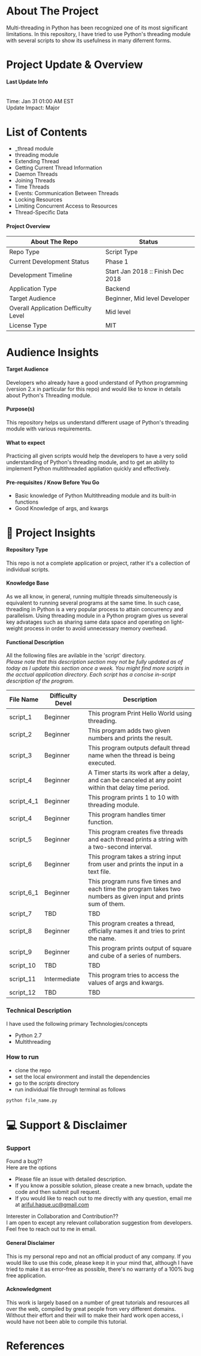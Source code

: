 
About The Project
=================
Multi-threading in Python has been recognized one of its most significant limitations. In this repository, I have tried to use Python's threading module with several scripts to show its usefulness in many diferrent forms. 

Project Update & Overview
====
#### Last Update Info 
<br />Time: Jan 31 01:00 AM EST
<br />Update Impact: Major



List of Contents
============
  - _thread module 
  - threading module
  - Extending Thread 
  - Getting Current Thread Information
  - Daemon Threads 
  - Joining Threads
  - Time Threads
  - Events: Communication Between Threads
  - Locking Resources
  - Limiting Concurrent Access to Resources
  - Thread-Specific Data





#### Project Overview
| About The Repo | Status |
| --- | --- |
| Repo Type | Script Type |
| Current Development Status | Phase 1 |
| Development Timeline | Start Jan 2018 :: Finish Dec 2018 |
| Application Type | Backend |
| Target Audience | Beginner, Mid level Developer |
| Overall Application Defficulty Level | Mid level |
| License Type | MIT |


Audience Insights 
====
#### Target Audience
Developers who already have a good understand of Python programming (version 2.x in particular for this repo) and would like to know in details about Python's Threading module. 

#### Purpose(s)
This repository helps us understand different usage of Python's threading module with various requirements. 

#### What to expect
Practicing all given scripts would help the developers to have a very solid understanding of Python's threading module, and to get an ability to implement Python multithreaded appliation quickly and effectively. 


#### Pre-requisites / Know Before You Go
  - Basic knowledge of Python Multithreading module and its built-in functions
  - Good Knowledge of args, and kwargs


:green_book: Project Insights
===
#### Repository Type
This repo is not a complete application or project, rather it's a collection of individual scripts. 

#### Knowledge Base
As we all know, in general, running multiple threads simulteneously is equivalent to running several programs at the same time. In such case, threading in Python is a very popular process to attain concurrency and parallelism. Using threading module in a Python program gives us several key advatages such as sharing same data space and operating on light-weight process in order to avoid unnecessary memory overhead. 



#### Functional Description
All the following files are avilable in the 'script' directory.
<br /> *Please note that this description section may not be fully updated as of today as I update this section once a week. You might find more scripts in the acctual application directory. Each script has a concise in-script description of the program.*

| File Name | Difficulty Devel | Description |
| --- | --- | --- | 
| script_1 | Beginner | This program Print Hello World using threading. |
| script_2 | Beginner | This program adds two given numbers and prints the result. |
| script_3 | Beginner | This program outputs default thread name when the thread is being executed. |
| script_4 | Beginner | A Timer starts its work after a delay, and can be canceled at any point within that delay time period. |
| script_4_1 | Beginner | This program prints 1 to 10 with threading module. |
| script_4 | Beginner | This program handles timer function. |
| script_5 | Beginner | This program creates five threads and each thread prints a string with a two-second interval. |
| script_6 | Beginner | This program takes a string input from user and prints the input in a text file. |
| script_6_1 | Beginner | This program runs five times and each time the program takes two numbers as given input and prints sum of them. |
| script_7 | TBD | TBD |
| script_8 | Beginner | This program creates a thread, officially names it and tries to print the name. |
| script_9 | Beginner | This program prints output of square and cube of a series of numbers. |
| script_10 | TBD | TBD |
| script_11 | Intermediate | This program tries to access the values of args and kwargs. |
| script_12 | TBD | TBD |

### Technical Description
I have used the following primary Technologies/concepts
  - Python 2.7
  - Multithreading

### How to run
  - clone the repo
  - set the local environment and install the dependencies 
  - go to the *scripts* directory
  - run individual file through terminal as follows
  ```
  python file_name.py
  ```

:computer: Support & Disclaimer
===
### Support
Found a bug??
<br />Here are the options
  - Please file an issue with detailed description.
  - If you know a possible solution, please create a new brnach, update the code and then submit pull request.
  - If you would  like to reach out to me directly with any question, email me at ariful.haque.uc@gmail.com

Interester in Collaboration and Contribution??
<br /> I am open to except any relevant collaboration suggestion from developers. Feel free to reach out to me in email.

#### General Disclaimer
This is my personal repo and not an official product of any company. If you would like to use this code, please keep it in your mind that, although I have tried to make it as error-free as possible, there's no warranty of a 100% bug free application. 

#### Acknowledgment
This work is largely based on a number of great tutorials and resources all over the web, compiled by great people from very different domains. Without their effort and their will to make their hard work open access, i would have not been able to compile this tutorial. 



References
====
